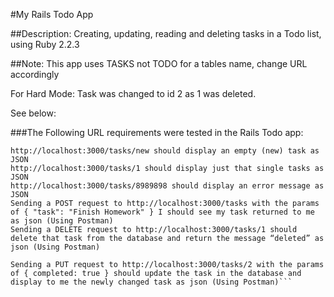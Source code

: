 #My Rails Todo App

##Description:
Creating, updating, reading and deleting tasks in a Todo list, using Ruby 2.2.3

##Note:
This app uses TASKS not TODO for a tables name, change URL accordingly

For Hard Mode: Task was changed to id 2 as 1 was deleted. 

See below:

###The Following URL requirements were tested in the Rails Todo app:
```http://localhost:3000/tasks should display all the tasks as JSON
http://localhost:3000/tasks/new should display an empty (new) task as JSON
http://localhost:3000/tasks/1 should display just that single tasks as JSON
http://localhost:3000/tasks/8989898 should display an error message as JSON
Sending a POST request to http://localhost:3000/tasks with the params of { "task": "Finish Homework" } I should see my task returned to me as json (Using Postman)
Sending a DELETE request to http://localhost:3000/tasks/1 should delete that task from the database and return the message “deleted” as json (Using Postman)

Sending a PUT request to http://localhost:3000/tasks/2 with the params of { completed: true } should update the task in the database and display to me the newly changed task as json (Using Postman)```


